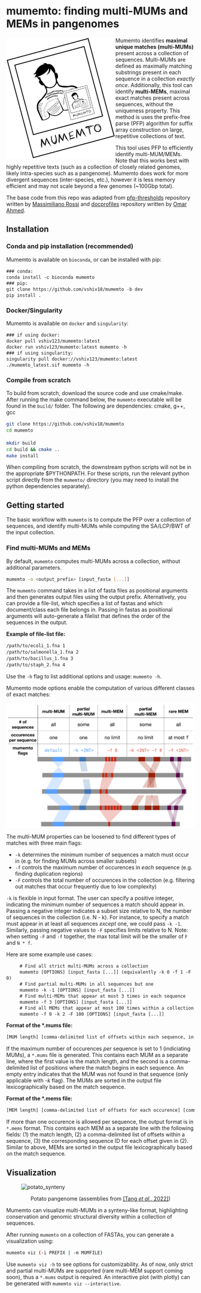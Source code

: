 # **mumemto**: finding multi-MUMs and MEMs in pangenomes

<img src="img/polaroid_tattoo.png" alt="logo" width="292" align="left"/>

Mumemto identifies **maximal unique matches (multi-MUMs)** present across a collection of sequences. Multi-MUMs are defined as maximally matching substrings present in each sequence in a collection *exactly once*. Additionally, this tool can identify **multi-MEMs**, maximal exact matches present across sequences, without the uniqueness property. This method is uses the prefix-free parse (PFP) algorithm for suffix array construction on large, repetitive collections of text.

This tool uses PFP to efficiently identify multi-MUM/MEMs. Note that this works best with highly repetitive texts (such as a collection of closely related genomes, likely intra-species such as a pangenome). Mumemto does work for more divergent sequences (inter-species, etc.), however it is less memory efficient and may not scale beyond a few genomes (~100Gbp total).

The base code from this repo was adapted from <a href="https://github.com/maxrossi91/pfp-thresholds">pfp-thresholds</a> repository written by <a href="https://github.com/maxrossi91">Massimiliano Rossi</a> and <a href="https://github.com/oma219/docprofiles">docprofiles</a> repository written by <a href="https://github.com/oma219">Omar Ahmed</a>. 

## Installation

### Conda and pip installation (recommended)
Mumemto is available on `bioconda`, or can be installed with pip:
```
### conda:
conda install -c bioconda mumemto
### pip:
git clone https://github.com/vshiv18/mumemto -b dev
pip install .
```

### Docker/Singularity
Mumemto is available on `docker` and `singularity`:
```
### if using docker:
docker pull vshiv123/mumemto:latest
docker run vshiv123/mumemto:latest mumemto -h
### if using singularity:
singularity pull docker://vshiv123/mumemto:latest
./mumemto_latest.sif mumemto -h
```

### Compile from scratch
To build from scratch, download the source code and use cmake/make. After running the make command below,
the `mumemto` executable will be found in the `build/` folder. The following are dependencies: cmake, g++, gcc

```sh
git clone https://github.com/vshiv18/mumemto
cd mumemto

mkdir build 
cd build && cmake ..
make install
```

When compiling from scratch, the downstream python scripts will not be in the appropriate $PYTHONPATH. For these scripts, run the relevant python script directly from the `mumemto/` directory (you may need to install the python dependencies separately). 

## Getting started

The basic workflow with `mumemto` is to compute the PFP over a collection of sequences, and identify multi-MUMs while computing the SA/LCP/BWT of the input collection. 

### Find multi-MUMs and MEMs
By default, `mumemto` computes multi-MUMs across a collection, without additional parameters. 
```sh
mumemto -o <output_prefix> [input_fasta [...]]
```

The `mumemto` command takes in a list of fasta files as positional arguments and then generates output files using the output prefix. Alternatively, you can provide a file-list, which specifies a list of fastas and which document/class each file belongs in. Passing in fastas as positional arguments will auto-generate a filelist that defines the order of the sequences in the output.

**Example of file-list file:**
```sh
/path/to/ecoli_1.fna 1
/path/to/salmonella_1.fna 2
/path/to/bacillus_1.fna 3
/path/to/staph_2.fna 4
```

Use the `-h` flag to list additional options and usage: `mumemto -h`.

Mumemto mode options enable the computation of various different classes of exact matches:
<p align="center">
<img src="img/viz_def.png" alt="visual_guide" width="600" align="center"/>
</p>

The multi-MUM properties can be loosened to find different types of matches with three main flags: 
- `-k` determines the minimum number of sequences a match must occur in (e.g. for finding MUMs across smaller subsets)
- `-f` controls the maximum number of occurences in _each_ sequence (e.g. finding duplication regions)
- `-F` controls the total number of occurences in the collection (e.g. filtering out matches that occur frequently due to low complexity)

`-k` is flexible in input format. The user can specify a positive integer, indicating the minimum number of sequences a match should appear in. Passing a negative integer indicates a subset size relative to N, the number of sequences in the collection (i.e. N - k). For instance, to specify a match must appear in at least all sequences _except_ one, we could pass `-k -1`. Similarly, passing negative values to `-F` specifies limits relative to N. Note: when setting `-F` and `-f` together, the max total limit will be the smaller of `F` and `N * f`.

Here are some example use cases:

```
	 # Find all strict multi-MUMs across a collection
     mumemto [OPTIONS] [input_fasta [...]] (equivalently -k 0 -f 1 -F 0)
	 # Find partial multi-MUMs in all sequences but one
     mumemto -k -1 [OPTIONS] [input_fasta [...]]
	 # Find multi-MEMs that appear at most 3 times in each sequence
     mumemto -f 3 [OPTIONS] [input_fasta [...]]
	 # Find all MEMs that appear at most 100 times within a collection
     mumemto -f 0 -k 2 -F 100 [OPTIONS] [input_fasta [...]]
```

**Format of the \*.mums file:**
```sh
[MUM length] [comma-delimited list of offsets within each sequence, in order of filelist] [comma-delimited strand indicators (one of +/-)]
```
If the maximum number of occurences _per_ sequence is set to 1 (indiciating MUMs), a `*.mums` file is generated. This contains each MUM as a separate line, where the first value is the match length, and the second is 
a comma-delimited list of positions where the match begins in each sequence. An empty entry indicates that the MUM was not found in that sequence (only applicable with *-k* flag). The MUMs are sorted in the output file
lexicographically based on the match sequence.

**Format of the \*.mems file:**
```sh
[MEM length] [comma-delimited list of offsets for each occurence] [comma-delimited list of sequence IDs, as defined in the filelist] [comma-delimited strand indicators (one of +/-)]
```
If more than one occurence is allowed per sequence, the output format is in `*.mems` format. This contains each MEM as a separate line with the following fields: (1) the match length, (2)
a comma-delimited list of offsets within a sequence, (3) the corresponding sequence ID for each offset given in (2). Similar to above, MEMs are sorted in the output file
lexicographically based on the match sequence.


## Visualization
<figure>
<img src="img/potato_syn_small.png" alt="potato_synteny"/>
<figcaption> <p align="center">Potato pangenome (assemblies from <a href='https://www.nature.com/articles/s41586-022-04822-x'>[Tang <i>et al.</i>, 2022]</a>)</p></figcaption>
</figure>
Mumemto can visualize multi-MUMs in a synteny-like format, highlighting conservation and genomic structural diversity within a collection of sequences.

After running `mumemto` on a collection of FASTAs, you can generate a visualization using:
```sh
mumemto viz (-i PREFIX | -m MUMFILE)
```
Use `mumemto viz -h` to see options for customizability. As of now, only strict and partial multi-MUMs are supported (rare multi-MEM support coming soon), thus a `*.mums` output is required. An interactive plot (with plotly) can be generated with `mumemto viz --interactive`.


